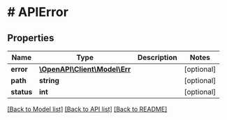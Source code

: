 # # APIError

## Properties

Name | Type | Description | Notes
------------ | ------------- | ------------- | -------------
**error** | [**\OpenAPI\Client\Model\Err**](Err.md) |  | [optional]
**path** | **string** |  | [optional]
**status** | **int** |  | [optional]

[[Back to Model list]](../../README.md#models) [[Back to API list]](../../README.md#endpoints) [[Back to README]](../../README.md)
